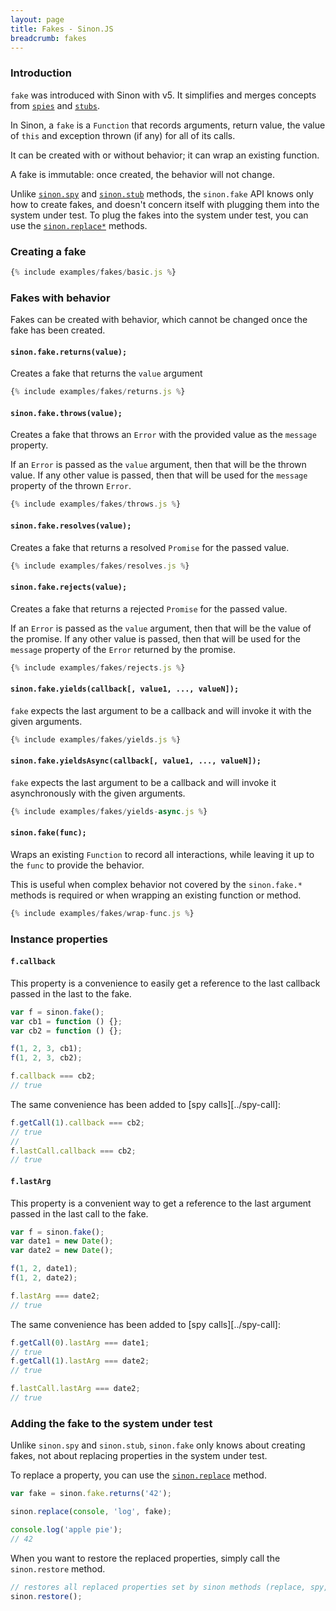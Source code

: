 ```yaml
---
layout: page
title: Fakes - Sinon.JS
breadcrumb: fakes
---
```


### Introduction

`fake` was introduced with Sinon with v5. It simplifies and merges concepts from [`spies`][spies] and [`stubs`][stubs].

In Sinon, a `fake` is a `Function` that records arguments, return value, the value of `this` and exception thrown (if any) for all of its calls.

It can be created with or without behavior; it can wrap an existing function.

A fake is immutable: once created, the behavior will not change.

Unlike [`sinon.spy`][spies] and [`sinon.stub`][stubs] methods, the `sinon.fake` API knows only how to create fakes, and doesn't concern itself with plugging them into the system under test. To plug the fakes into the system under test, you can use the [`sinon.replace*`](../sandbox#sandboxreplaceobject-property-replacement) methods.


### Creating a fake

```js
{% include examples/fakes/basic.js %}
```

### Fakes with behavior

Fakes can be created with behavior, which cannot be changed once the fake has been created.

#### `sinon.fake.returns(value);`

Creates a fake that returns the `value` argument

```js
{% include examples/fakes/returns.js %}
```

#### `sinon.fake.throws(value);`

Creates a fake that throws an `Error` with the provided value as the `message` property.

If an `Error` is passed as the `value` argument, then that will be the thrown value. If any other value is passed, then that will be used for the `message` property of the thrown `Error`.

```js
{% include examples/fakes/throws.js %}
```

#### `sinon.fake.resolves(value);`

Creates a fake that returns a resolved `Promise` for the passed value.

```js
{% include examples/fakes/resolves.js %}
```

#### `sinon.fake.rejects(value);`

Creates a fake that returns a rejected `Promise` for the passed value.

If an `Error` is passed as the `value` argument, then that will be the value of the promise. If any other value is passed, then that will be used for the `message` property of the `Error` returned by the promise.

```js
{% include examples/fakes/rejects.js %}
```

#### `sinon.fake.yields(callback[, value1, ..., valueN]);`

`fake` expects the last argument to be a callback and will invoke it with the given arguments.

```js
{% include examples/fakes/yields.js %}
```

#### `sinon.fake.yieldsAsync(callback[, value1, ..., valueN]);`

`fake` expects the last argument to be a callback and will invoke it asynchronously with the given arguments.

```js
{% include examples/fakes/yields-async.js %}
```

#### `sinon.fake(func);`

Wraps an existing `Function` to record all interactions, while leaving it up to the `func` to provide the behavior.

This is useful when complex behavior not covered by the `sinon.fake.*` methods is required or when wrapping an existing function or method.

```js
{% include examples/fakes/wrap-func.js %}
```


### Instance properties

#### `f.callback`

This property is a convenience to easily get a reference to the last callback passed in the last to the fake.

```js
var f = sinon.fake();
var cb1 = function () {};
var cb2 = function () {};

f(1, 2, 3, cb1);
f(1, 2, 3, cb2);

f.callback === cb2;
// true
```

The same convenience has been added to [spy calls][../spy-call]:

```js
f.getCall(1).callback === cb2;
// true
//
f.lastCall.callback === cb2;
// true
```

#### `f.lastArg`

This property is a convenient way to get a reference to the last argument passed in the last call to the fake.

```js
var f = sinon.fake();
var date1 = new Date();
var date2 = new Date();

f(1, 2, date1);
f(1, 2, date2);

f.lastArg === date2;
// true
```

The same convenience has been added to [spy calls][../spy-call]:

```js
f.getCall(0).lastArg === date1;
// true
f.getCall(1).lastArg === date2;
// true

f.lastCall.lastArg === date2;
// true
```


### Adding the fake to the system under test

Unlike `sinon.spy` and `sinon.stub`, `sinon.fake` only knows about creating fakes, not about replacing properties in the system under test.

To replace a property, you can use the [`sinon.replace`](../sandbox/#sandboxreplaceobject-property-replacement) method.

```js
var fake = sinon.fake.returns('42');

sinon.replace(console, 'log', fake);

console.log('apple pie');
// 42
```

When you want to restore the replaced properties, simply call the `sinon.restore` method.

```js
// restores all replaced properties set by sinon methods (replace, spy, stub)
sinon.restore();
```

[spies]: ../spies
[stubs]: ../stubs

